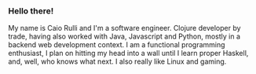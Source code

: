 ### Hello there!

My name is Caio Rulli and I'm a software engineer. Clojure developer by trade,
having also worked with Java, Javascript and Python, mostly in a backend web
development context. I am a functional programming enthusiast, I plan on hitting
my head into a wall until I learn proper Haskell, and, well, who knows what
next. I also really like Linux and gaming.

